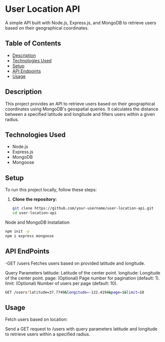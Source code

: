 # User Location API

A simple API built with Node.js, Express.js, and MongoDB to retrieve users based on their geographical coordinates.

## Table of Contents

- [Description](#description)
- [Technologies Used](#technologies-used)
- [Setup](#setup)
- [API Endpoints](#api-endpoints)
- [Usage](#usage)


## Description

This project provides an API to retrieve users based on their geographical coordinates using MongoDB's geospatial queries. It calculates the distance between a specified latitude and longitude and filters users within a given radius.

## Technologies Used

- Node.js
- Express.js
- MongoDB
- Mongoose

## Setup

To run this project locally, follow these steps:

1. **Clone the repository:**

   ```bash
   git clone https://github.com/your-username/user-location-api.git
   cd user-location-api
   ```
  Node and MongoDB Installation
  ```bash
  npm init -y
  npm i express mongoose
  ```
## API EndPoints
-GET /users
Fetches users based on provided latitude and longitude.

Query Parameters
latitude: Latitude of the center point.
longitude: Longitude of the center point.
page: (Optional) Page number for pagination (default: 1).
limit: (Optional) Number of users per page (default: 10).
```bash
GET /users?latitude=37.7749&longitude=-122.4194&page=1&limit=10
```
## Usage
Fetch users based on location:

Send a GET request to /users with query parameters latitude and longitude to retrieve users within a specified radius.
